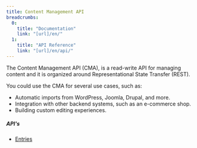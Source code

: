 ```yaml
---
title: Content Management API
breadcrumbs:
  0:
    title: "Documentation"
    link: "[url]/en/"
  1:
    title: "API Reference"
    link: "[url]/en/api/"
---
```


The Content Management API (CMA), is a read-write API for managing content and it is organized around Representational State Transfer (REST).

You could use the CMA for several use cases, such as:

* Automatic imports from WordPress, Joomla, Drupal, and more.
* Integration with other backend systems, such as an e-commerce shop.
* Building custom editing experiences.

##### API's

<ul>
    <li>
        <a href="./management/entries">Entries</a>
    </li>
</ul>
